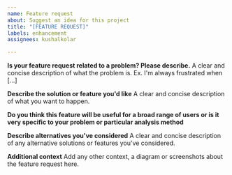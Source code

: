 ```yaml
---
name: Feature request
about: Suggest an idea for this project
title: "[FEATURE REQUEST]"
labels: enhancement
assignees: kushalkolar

---
```


**Is your feature request related to a problem? Please describe.**
A clear and concise description of what the problem is. Ex. I'm always frustrated when [...]

**Describe the solution or feature you'd like**
A clear and concise description of what you want to happen.

**Do you think this feature will be useful for a broad range of users or is it very specific to your problem or particular analysis method**

**Describe alternatives you've considered**
A clear and concise description of any alternative solutions or features you've considered.

**Additional context**
Add any other context, a diagram or screenshots about the feature request here.
